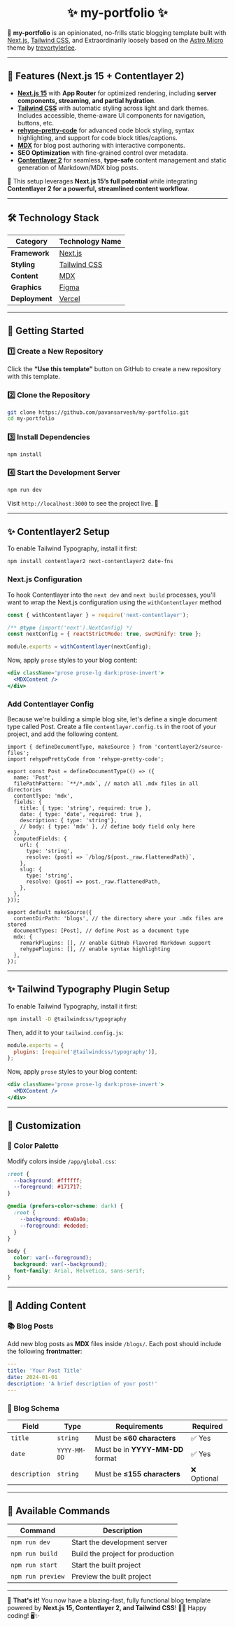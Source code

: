 <div align="center">

# ✨ my-portfolio ✨

</div>

🚀 **my-portfolio** is an opinionated, no-frills static blogging template built with
[Next.js](https://nextjs.org/), [Tailwind CSS](https://tailwindcss.com/), and
Extraordinarily loosely based on the [Astro Micro](https://astro-micro.vercel.app/) theme by
[trevortylerlee](https://github.com/trevortylerlee).

---

## 🌟 Features (Next.js 15 + Contentlayer 2)

- **[Next.js 15](https://nextjs.org/)** with **App Router** for optimized rendering,
  including **server components, streaming, and partial hydration**.
- **[Tailwind CSS](https://tailwindcss.com/)** with automatic styling across light and dark themes.
  Includes accessible, theme-aware UI components for navigation, buttons, etc.
- **[rehype-pretty-code](https://rehype-pretty.pages.dev/)** for advanced code block styling,
  syntax highlighting, and support for code block titles/captions.
- **[MDX](https://mdxjs.com/)** for blog post authoring with interactive components.
- **SEO Optimization** with fine-grained control over metadata.
- **[Contentlayer 2](https://contentlayer.dev/)** for seamless, **type-safe** content management
  and static generation of Markdown/MDX blog posts.

🌟 This setup leverages **Next.js 15’s full potential** while integrating
**Contentlayer 2 for a powerful, streamlined content workflow**.

---

## 🛠️ Technology Stack

| Category       | Technology Name                          |
| -------------- | ---------------------------------------- |
| **Framework**  | [Next.js](https://nextjs.org/)           |
| **Styling**    | [Tailwind CSS](https://tailwindcss.com/) |
| **Content**    | [MDX](https://mdxjs.com/)                |
| **Graphics**   | [Figma](https://www.figma.com/)          |
| **Deployment** | [Vercel](https://vercel.com/)            |

---

## 🚀 Getting Started

### 1️⃣ **Create a New Repository**

Click the **“Use this template”** button on GitHub to create a new repository with this template.

### 2️⃣ **Clone the Repository**

```sh
git clone https://github.com/pavansarvesh/my-portfolio.git
cd my-portfolio
```

### 3️⃣ **Install Dependencies**

```sh
npm install
```

### 4️⃣ **Start the Development Server**

```sh
npm run dev
```

Visit `http://localhost:3000` to see the project live. 🚀

---

## ✨ Contentlayer2 Setup

To enable Tailwind Typography, install it first:

```sh
npm install contentlayer2 next-contentlayer2 date-fns
```

### Next.js Configuration

To hook Contentlayer into the `next dev` and `next build` processes, you'll want to wrap the Next.js configuration using the `withContentlayer` method

```js
const { withContentlayer } = require('next-contentlayer');

/** @type {import('next').NextConfig} */
const nextConfig = { reactStrictMode: true, swcMinify: true };

module.exports = withContentlayer(nextConfig);
```

Now, apply `prose` styles to your blog content:

```jsx
<div className='prose prose-lg dark:prose-invert'>
  <MDXContent />
</div>
```

### Add Contentlayer Config

Because we're building a simple blog site, let's define a single document type called Post. Create a file `contentlayer.config.ts` in the root of your project, and add the following content.

```
import { defineDocumentType, makeSource } from 'contentlayer2/source-files';
import rehypePrettyCode from 'rehype-pretty-code';

export const Post = defineDocumentType(() => ({
  name: 'Post',
  filePathPattern: `**/*.mdx`, // match all .mdx files in all directories
  contentType: 'mdx',
  fields: {
    title: { type: 'string', required: true },
    date: { type: 'date', required: true },
    description: { type: 'string'},
    // body: { type: 'mdx' }, // define body field only here
  },
  computedFields: {
    url: {
      type: 'string',
      resolve: (post) => `/blog/${post._raw.flattenedPath}`,
    },
    slug: {
      type: 'string',
      resolve: (post) => post._raw.flattenedPath,
    },
  },
}));

export default makeSource({
  contentDirPath: 'blogs', // the directory where your .mdx files are stored
  documentTypes: [Post], // define Post as a document type
  mdx: {
    remarkPlugins: [], // enable GitHub Flavored Markdown support
    rehypePlugins: [], // enable syntax highlighting
  },
});
```

---

## ✨ Tailwind Typography Plugin Setup

To enable Tailwind Typography, install it first:

```sh
npm install -D @tailwindcss/typography
```

Then, add it to your `tailwind.config.js`:

```js
module.exports = {
  plugins: [require('@tailwindcss/typography')],
};
```

Now, apply `prose` styles to your blog content:

```jsx
<div className='prose prose-lg dark:prose-invert'>
  <MDXContent />
</div>
```

---

## 🎨 Customization

### 🎨 Color Palette

Modify colors inside `/app/global.css`:

```css
:root {
  --background: #ffffff;
  --foreground: #171717;
}

@media (prefers-color-scheme: dark) {
  :root {
    --background: #0a0a0a;
    --foreground: #ededed;
  }
}

body {
  color: var(--foreground);
  background: var(--background);
  font-family: Arial, Helvetica, sans-serif;
}
```

---

## 📝 Adding Content

### 📚 Blog Posts

Add new blog posts as **MDX** files inside `/blogs/`.
Each post should include the following **frontmatter**:

```yaml
---
title: 'Your Post Title'
date: 2024-01-01
description: 'A brief description of your post!'
---
```

### 📌 Blog Schema

| Field         | Type         | Requirements                     | Required    |
| ------------- | ------------ | -------------------------------- | ----------- |
| `title`       | `string`     | Must be **≤60 characters**       | ✅ Yes      |
| `date`        | `YYYY-MM-DD` | Must be in **YYYY-MM-DD** format | ✅ Yes      |
| `description` | `string`     | Must be **≤155 characters**      | ❌ Optional |

---

## 🎯 Available Commands

| Command           | Description                      |
| ----------------- | -------------------------------- |
| `npm run dev`     | Start the development server     |
| `npm run build`   | Build the project for production |
| `npm run start`   | Start the built project          |
| `npm run preview` | Preview the built project        |

---

🎉 **That's it!** You now have a blazing-fast, fully functional blog template
powered by **Next.js 15, Contentlayer 2, and Tailwind CSS**! 🚀🔥
Happy coding! 🖥️✨
